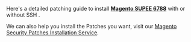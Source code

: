 Here's a detailed patching guide to install <strong>[Magento SUPEE 6788](https://meetanshi.com/blog/install-magento-supee-6788-with-or-without-ssh/)</strong> with or without SSH .

We can also help you install the Patches you want, visit our [Magento Security Patches Installation Service](https://meetanshi.com/magento-security-patches-installation-service.html).
